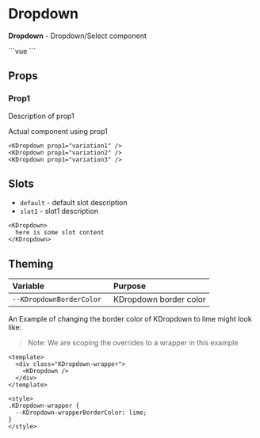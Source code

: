 # Dropdown

**Dropdown** - Dropdown/Select component

<KDropdown :items="[{ label: 'test' }]" />
```vue
<KDropdown />
```

## Props
### Prop1
Description of prop1

Actual component using prop1

```vue
<KDropdown prop1="variation1" />
<KDropdown prop1="variation2" />
<KDropdown prop1="variation3" />
```

## Slots
- `default` - default slot description
- `slot1` - slot1 description

```vue
<KDropdown>
  here is some slot content
</KDropdown>
```

## Theming
| Variable | Purpose
|:-------- |:-------
| `--KDropdownBorderColor `| KDropdown border color


An Example of changing the border color of KDropdown to lime might look 
like:

> Note: We are scoping the overrides to a wrapper in this example

<template>
  <div class="KDropdown-wrapper">
    <KDropdown />
  </div>
</template>

```vue
<template>
  <div class="KDropdown-wrapper">
    <KDropdown />
  </div>
</template>

<style>
.KDropdown-wrapper {
  --KDropdown-wrapperBorderColor: lime;
}
</style>
```

<style lang="scss">
.KDropdown-wrapper {
  --KDropdown-wrapperBorderColor: lime;
}
</style>
